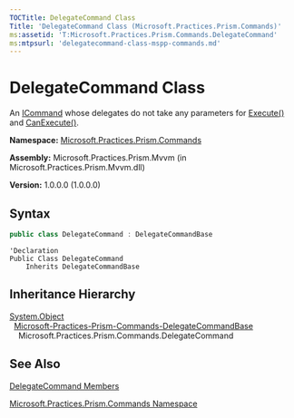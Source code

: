 ```yaml
---
TOCTitle: DelegateCommand Class
Title: 'DelegateCommand Class (Microsoft.Practices.Prism.Commands)'
ms:assetid: 'T:Microsoft.Practices.Prism.Commands.DelegateCommand'
ms:mtpsurl: 'delegatecommand-class-mspp-commands.md'
---
```



# DelegateCommand Class

An [ICommand](http://msdn.microsoft.com/en-us/library/ms616869) whose delegates do not take any parameters for [Execute()](/patterns-practices/reference/delegatecommand-execute-method-mspp-commands) and [CanExecute()](/patterns-practices/reference/delegatecommand-canexecute-method-mspp-commands).

**Namespace:** [Microsoft.Practices.Prism.Commands](/patterns-practices/reference/mspp-commands-namespace)

**Assembly:** Microsoft.Practices.Prism.Mvvm (in Microsoft.Practices.Prism.Mvvm.dll) 

**Version:** 1.0.0.0 (1.0.0.0)

## Syntax
```C#
public class DelegateCommand : DelegateCommandBase
```
```VB
'Declaration
Public Class DelegateCommand
	Inherits DelegateCommandBase
```

## Inheritance Hierarchy

[System.Object](http://msdn.microsoft.com/en-us/library/e5kfa45b)   
  [Microsoft-Practices-Prism-Commands-DelegateCommandBase](/patterns-practices/reference/delegatecommandbase-class-mspp-commands)   
    Microsoft.Practices.Prism.Commands.DelegateCommand

## See Also

[DelegateCommand Members](/patterns-practices/reference/delegatecommand-members-mspp-commands)

[Microsoft.Practices.Prism.Commands Namespace](/patterns-practices/reference/mspp-commands-namespace)
